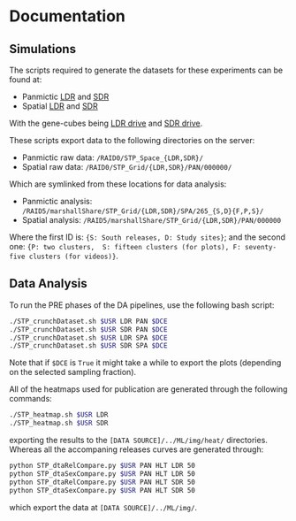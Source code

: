 # Documentation


## Simulations

The scripts required to generate the datasets for these experiments can be found at:

* Panmictic [LDR](https://github.com/Chipdelmal/MGDrivE/blob/master/Main/STP/STP_Grid_LDR.R) and [SDR](https://github.com/Chipdelmal/MGDrivE/blob/master/Main/STP/STP_Grid_SDR.R)
* Spatial [LDR](https://github.com/Chipdelmal/MGDrivE/blob/master/Main/STP/STP_Spatial_LDR.R) and [SDR](https://github.com/Chipdelmal/MGDrivE/blob/master/Main/STP/STP_Spatial_SDR.R)

With the gene-cubes being [LDR drive](https://github.com/Chipdelmal/MGDrivE/blob/master/MGDrivE/R/Cube-CRISPR2MF.R) and [SDR drive](https://github.com/Chipdelmal/MGDrivE/blob/master/MGDrivE/R/Cube-SplitDriveMF.R).

These scripts export data to the following directories on the server:

* Panmictic raw data: `/RAID0/STP_Space_{LDR,SDR}/`
* Spatial raw data: `/RAID0/STP_Grid/{LDR,SDR}/PAN/000000/`

Which are symlinked from these locations for data analysis:

* Panmictic analysis: `/RAID5/marshallShare/STP_Grid/{LDR,SDR}/SPA/265_{S,D}{F,P,S}/`
* Spatial analysis: `/RAID5/marshallShare/STP_Grid/{LDR,SDR}/PAN/000000`

Where the first ID is: `{S: South releases, D: Study sites}`; and the second one: `{P: two clusters,  S: fifteen clusters (for plots), F: seventy-five clusters (for videos)}`.

## Data Analysis

To run the PRE phases of the DA pipelines, use the following bash script:

```bash
./STP_crunchDataset.sh $USR LDR PAN $DCE
./STP_crunchDataset.sh $USR SDR PAN $DCE
./STP_crunchDataset.sh $USR LDR SPA $DCE
./STP_crunchDataset.sh $USR SDR SPA $DCE
```

Note that if `$DCE` is `True` it might take a while to export the plots (depending on the selected sampling fraction).

All of the heatmaps used for publication are generated through the following commands:

```bash
./STP_heatmap.sh $USR LDR
./STP_heatmap.sh $USR SDR
```

exporting the results to the `[DATA SOURCE]/../ML/img/heat/` directories. Whereas all the accompaning releases curves are generated through:

```bash
python STP_dtaRelCompare.py $USR PAN HLT LDR 50
python STP_dtaSexCompare.py $USR PAN HLT LDR 50
python STP_dtaRelCompare.py $USR PAN HLT SDR 50
python STP_dtaSexCompare.py $USR PAN HLT SDR 50
```

which export the data at `[DATA SOURCE]/../ML/img/`. 